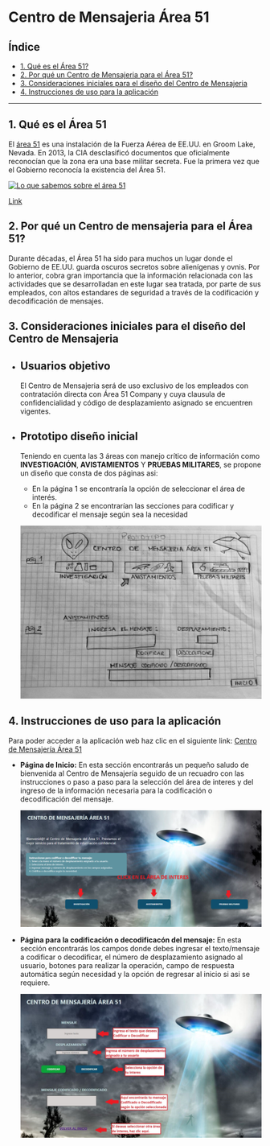 # Centro de Mensajeria Área 51

## Índice

* [1. Qué es el Área 51?](#1-qué-es-el-área-51)
* [2. Por qué un Centro de Mensajeria para el Área 51?](#2-por-qué-un-centro-de-mensajeria-para-el-área-51)
* [3. Consideraciones iniciales para el diseño del Centro de Mensajeria](#3-consideraciones-iniciales-para-el-diseño-del-centro-de-mensajeria)
* [4. Instrucciones de uso para la aplicación](#4-instrucciones-de-uso-para-la-aplicación)


***

## 1. Qué es el Área 51

El [área 51](https://cnnespanol.cnn.com/2019/09/20/que-es-el-area-51-y-por-que-causa-tanta-fascinacion-lo-que-sabemos-y-no-sabemos/)
es una instalación de la Fuerza Aérea de EE.UU. en Groom Lake, Nevada. En 2013, la CIA desclasificó documentos que oficialmente reconocían que la zona era una base militar secreta. Fue la primera vez que el Gobierno reconocía la existencia del Área 51.

[![Lo que sabemos sobre el área 51](https://i.ytimg.com/vi/H8NO-TEa5QQ/maxresdefault.jpg)](https://www.youtube.com/watch?v=H8NO-TEa5QQ)

[Link](https://www.youtube.com/watch?v=H8NO-TEa5QQ)



## 2. Por qué un Centro de mensajeria para el Área 51?

Durante décadas, el Área 51 ha sido para muchos un lugar donde el Gobierno de EE.UU. guarda oscuros secretos sobre alienígenas y ovnis. Por lo anterior, cobra gran importancia que la información relacionada con las actividades que se desarrolladan en este lugar sea tratada, por parte de sus empleados, con altos estandares de seguridad a través de la codificación y decodificación de mensajes.


## 3. Consideraciones iniciales para el diseño del Centro de Mensajeria

   * ## Usuarios objetivo
      El Centro de Mensajeria será de uso exclusivo de los empleados con contratación directa con Área 51 Company y cuya clausula de confidencialidad y código de desplazamiento asignado se encuentren vigentes. 

   * ## Prototipo diseño inicial 
      Teniendo en cuenta las 3 áreas con manejo crítico de información como **INVESTIGACIÓN**, **AVISTAMIENTOS** Y **PRUEBAS MILITARES**, se propone un diseño que consta de dos páginas asi: 
        * En la página 1 se encontraría la opción de seleccionar el área de interés. 
        * En la página 2 se encontrarían las secciones para codificar y decodificar el mensaje según sea la necesidad


      ![Alt](/Prototipo.jpg)

      
## 4. Instrucciones de uso para la aplicación 

Para poder acceder a la aplicación web haz clic en el siguiente link: [Centro de Mensajería Área 51](https://sofia0422.github.io/BOG005-cipher/)

  * **Página de Inicio:**
    En esta sección encontrarás un pequeño saludo de bienvenida al Centro de Mensajería seguido de un recuadro con las instrucciones o paso a paso para la selección del área de interes y del ingreso de la información necesaria para la codificación o decodificación del mensaje.
     
     ![Alt](/Pagina%20de%20inicio.jpg)


  * **Página para la codificación o decodificacón del mensaje:**
    En esta sección encontrarás los campos donde debes ingresar el texto/mensaje a codificar o decodificar, el número de desplazamiento asignado al usuario, botones para realizar la operación, campo de respuesta automática según necesidad y la opción de regresar al inicio si asi se requiere. 

    ![Alt](/Cod-Decod%20mensaje.JPG)